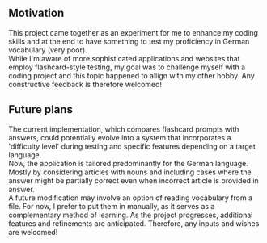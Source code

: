 ## Motivation
This project came together as an experiment for me to enhance my coding skills and at the end to have something to test my proficiency in German vocabulary (very poor).  
While I'm aware of more sophisticated applications and websites that employ flashcard-style testing, my goal was to challenge myself with a coding project and this topic happened to allign with my other hobby. Any constructive feedback is therefore welcomed! 

## Future plans
The current implementation, which compares flashcard prompts with answers, could potentially evolve into a system that incorporates a 'difficulty level' during testing and specific features depending on a target language.  
Now, the application is tailored predominantly for the German language. Mostly by considering articles with nouns and including cases where the answer might be partially correct even when incorrect article is provided in answer.  
A future modification may involve an option of reading vocabulary from a file. For now, I prefer to put them in manually, as it serves as a complementary method of learning. As the project progresses, additional features and refinements are anticipated. Therefore, any inputs and wishes are welcomed!